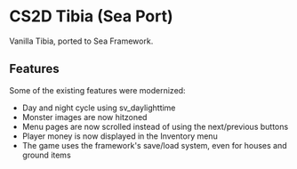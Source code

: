 # CS2D Tibia (Sea Port)
Vanilla Tibia, ported to Sea Framework.

## Features
Some of the existing features were modernized:
- Day and night cycle using sv_daylighttime
- Monster images are now hitzoned
- Menu pages are now scrolled instead of using the next/previous buttons
- Player money is now displayed in the Inventory menu
- The game uses the framework's save/load system, even for houses and ground items
